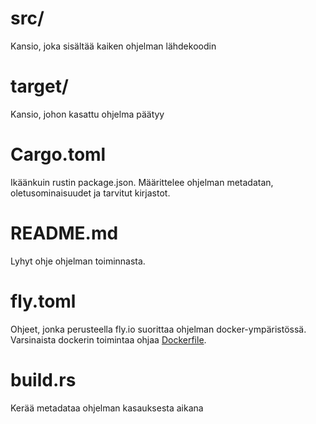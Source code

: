 # src/

Kansio, joka sisältää kaiken ohjelman lähdekoodin

# target/

Kansio, johon kasattu ohjelma päätyy

# Cargo.toml

Ikäänkuin rustin package.json. Määrittelee ohjelman metadatan, oletusominaisuudet ja tarvitut kirjastot.

# README.md

Lyhyt ohje ohjelman toiminnasta.

# fly.toml

Ohjeet, jonka perusteella fly.io suorittaa ohjelman docker-ympäristössä. Varsinaista dockerin toimintaa ohjaa [Dockerfile](Dockerfile).

# build.rs

Kerää metadataa ohjelman kasauksesta aikana
